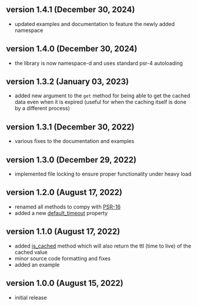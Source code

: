 ## version 1.4.1 (December 30, 2024)

- updated examples and documentation to feature the newly added namespace

## version 1.4.0 (December 30, 2024)

- the library is now namespace-d and uses standard psr-4 autoloading

## version 1.3.2 (January 03, 2023)

- added new argument to the `get` method for being able to get the cached data even when it is expired (useful for when the caching itself is done by a different process)

## version 1.3.1 (December 30, 2022)

- various fixes to the documentation and examples

## version 1.3.0 (December 29, 2022)

- implemented file locking to ensure proper functionality under heavy load

## version 1.2.0 (August 17, 2022)

- renamed all methods to compy with [PSR-16](https://www.php-fig.org/psr/psr-16/)
- added a new [default_timeout](https://stefangabos.github.io/Zebra_Cache/Zebra_Cache/Zebra_Cache.html#var$default_timeout) property

## version 1.1.0 (August 17, 2022)

- added [is_cached](https://stefangabos.github.io/Zebra_Cache/Zebra_Cache/Zebra_Cache.html#methodis_cached) method which will also return the ttl (time to live) of the cached value
- minor source code formatting and fixes
- added an example

## version 1.0.0 (August 15, 2022)

- initial release
